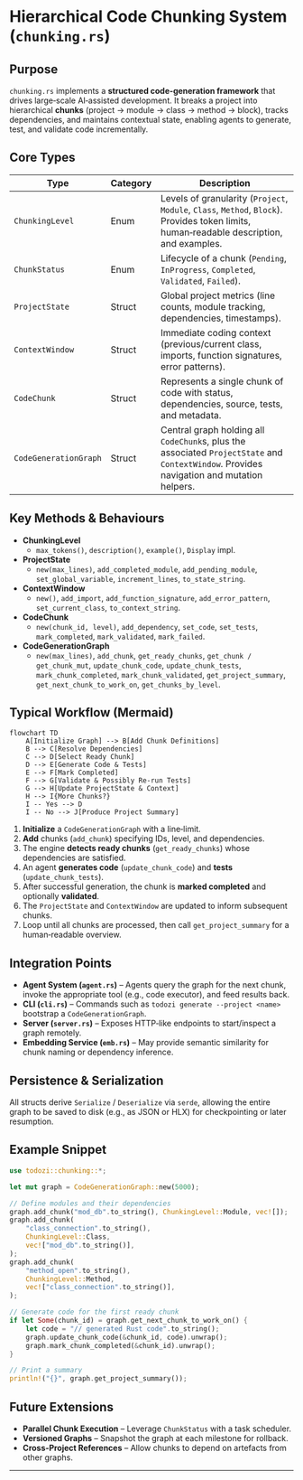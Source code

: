 # Hierarchical Code Chunking System (`chunking.rs`)

## Purpose
`chunking.rs` implements a **structured code‑generation framework** that drives large‑scale AI‑assisted development.
It breaks a project into hierarchical **chunks** (project → module → class → method → block), tracks dependencies, and maintains contextual state, enabling agents to generate, test, and validate code incrementally.

## Core Types

| Type | Category | Description |
|------|----------|-------------|
| `ChunkingLevel` | Enum | Levels of granularity (`Project`, `Module`, `Class`, `Method`, `Block`). Provides token limits, human‑readable description, and examples. |
| `ChunkStatus` | Enum | Lifecycle of a chunk (`Pending`, `InProgress`, `Completed`, `Validated`, `Failed`). |
| `ProjectState` | Struct | Global project metrics (line counts, module tracking, dependencies, timestamps). |
| `ContextWindow` | Struct | Immediate coding context (previous/current class, imports, function signatures, error patterns). |
| `CodeChunk` | Struct | Represents a single chunk of code with status, dependencies, source, tests, and metadata. |
| `CodeGenerationGraph` | Struct | Central graph holding all `CodeChunk`s, plus the associated `ProjectState` and `ContextWindow`. Provides navigation and mutation helpers. |

## Key Methods & Behaviours

- **ChunkingLevel**
  - `max_tokens()`, `description()`, `example()`, `Display` impl.
- **ProjectState**
  - `new(max_lines)`, `add_completed_module`, `add_pending_module`,
    `set_global_variable`, `increment_lines`, `to_state_string`.
- **ContextWindow**
  - `new()`, `add_import`, `add_function_signature`,
    `add_error_pattern`, `set_current_class`, `to_context_string`.
- **CodeChunk**
  - `new(chunk_id, level)`, `add_dependency`, `set_code`,
    `set_tests`, `mark_completed`, `mark_validated`, `mark_failed`.
- **CodeGenerationGraph**
  - `new(max_lines)`, `add_chunk`, `get_ready_chunks`,
    `get_chunk / get_chunk_mut`, `update_chunk_code`,
    `update_chunk_tests`, `mark_chunk_completed`,
    `mark_chunk_validated`, `get_project_summary`,
    `get_next_chunk_to_work_on`, `get_chunks_by_level`.

## Typical Workflow (Mermaid)

```mermaid
flowchart TD
    A[Initialize Graph] --> B[Add Chunk Definitions]
    B --> C[Resolve Dependencies]
    C --> D[Select Ready Chunk]
    D --> E[Generate Code & Tests]
    E --> F[Mark Completed]
    F --> G[Validate & Possibly Re‑run Tests]
    G --> H[Update ProjectState & Context]
    H --> I{More Chunks?}
    I -- Yes --> D
    I -- No --> J[Produce Project Summary]
```

1. **Initialize** a `CodeGenerationGraph` with a line‑limit.
2. **Add** chunks (`add_chunk`) specifying IDs, level, and dependencies.
3. The engine **detects ready chunks** (`get_ready_chunks`) whose dependencies are satisfied.
4. An agent **generates code** (`update_chunk_code`) and **tests** (`update_chunk_tests`).
5. After successful generation, the chunk is **marked completed** and optionally **validated**.
6. The `ProjectState` and `ContextWindow` are updated to inform subsequent chunks.
7. Loop until all chunks are processed, then call `get_project_summary` for a human‑readable overview.

## Integration Points

- **Agent System (`agent.rs`)** – Agents query the graph for the next chunk, invoke the appropriate tool (e.g., code executor), and feed results back.
- **CLI (`cli.rs`)** – Commands such as `todozi generate --project <name>` bootstrap a `CodeGenerationGraph`.
- **Server (`server.rs`)** – Exposes HTTP‑like endpoints to start/inspect a graph remotely.
- **Embedding Service (`emb.rs`)** – May provide semantic similarity for chunk naming or dependency inference.

## Persistence & Serialization

All structs derive `Serialize` / `Deserialize` via `serde`, allowing the entire graph to be saved to disk (e.g., as JSON or HLX) for checkpointing or later resumption.

## Example Snippet

```rust
use todozi::chunking::*;

let mut graph = CodeGenerationGraph::new(5000);

// Define modules and their dependencies
graph.add_chunk("mod_db".to_string(), ChunkingLevel::Module, vec![]);
graph.add_chunk(
    "class_connection".to_string(),
    ChunkingLevel::Class,
    vec!["mod_db".to_string()],
);
graph.add_chunk(
    "method_open".to_string(),
    ChunkingLevel::Method,
    vec!["class_connection".to_string()],
);

// Generate code for the first ready chunk
if let Some(chunk_id) = graph.get_next_chunk_to_work_on() {
    let code = "// generated Rust code".to_string();
    graph.update_chunk_code(&chunk_id, code).unwrap();
    graph.mark_chunk_completed(&chunk_id).unwrap();
}

// Print a summary
println!("{}", graph.get_project_summary());
```

## Future Extensions

- **Parallel Chunk Execution** – Leverage `ChunkStatus` with a task scheduler.
- **Versioned Graphs** – Snapshot the graph at each milestone for rollback.
- **Cross‑Project References** – Allow chunks to depend on artefacts from other graphs.

---

